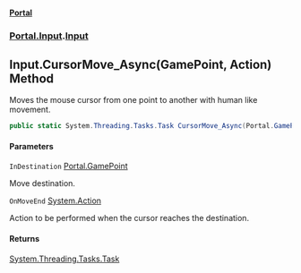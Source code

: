 #### [Portal](index.md 'index')
### [Portal.Input](Portal.Input.md 'Portal.Input').[Input](Portal.Input.Input.md 'Portal.Input.Input')

## Input.CursorMove_Async(GamePoint, Action) Method

Moves the mouse cursor from one point to another with human like movement.

```csharp
public static System.Threading.Tasks.Task CursorMove_Async(Portal.GamePoint InDestination, System.Action? OnMoveEnd=null);
```
#### Parameters

<a name='Portal.Input.Input.CursorMove_Async(Portal.GamePoint,System.Action).InDestination'></a>

`InDestination` [Portal.GamePoint](https://docs.microsoft.com/en-us/dotnet/api/Portal.GamePoint 'Portal.GamePoint')

Move destination.

<a name='Portal.Input.Input.CursorMove_Async(Portal.GamePoint,System.Action).OnMoveEnd'></a>

`OnMoveEnd` [System.Action](https://docs.microsoft.com/en-us/dotnet/api/System.Action 'System.Action')

Action to be performed when the cursor reaches the destination.

#### Returns
[System.Threading.Tasks.Task](https://docs.microsoft.com/en-us/dotnet/api/System.Threading.Tasks.Task 'System.Threading.Tasks.Task')